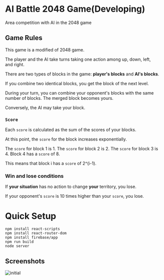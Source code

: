 # AI Battle 2048 Game(Developing)
Area competition with AI in the 2048 game

## Game Rules
This game is a modified of 2048 game.

The player and the AI take turns taking one action among up, down, left, and right. 

There are two types of blocks in the game: **player's blocks** and **AI's blocks**.

If you combine two identical blocks, you get the block of the next level.

During your turn, you can combine your opponent's blocks with the same number of blocks. The merged block becomes yours.

Conversely, the AI may take your block.
### `Score`
Each `score` is calculated as the sum of the scores of your blocks.

At this point, the `score` for the block increases exponentially.

The `score` for block 1 is 1. The `score` for block 2 is 2. The `score` for block 3 is 4. Block 4 has a `score` of 8.

This means that block i has a `score` of 2^(i-1).

### Win and lose conditions
If **your situation** has no action to change **your** territory, you lose. 

If your opponent's `score` is 10 times higher than your `score`, you lose.

# Quick Setup

    npm install react-scripts
    npm install react-router-dom
    npm install firebase/app
    npm run build
    node server

## Screenshots

![initial](https://user-images.githubusercontent.com/17401630/128634089-9ed78bed-4464-4c7c-a51c-3d03684d50be.png)